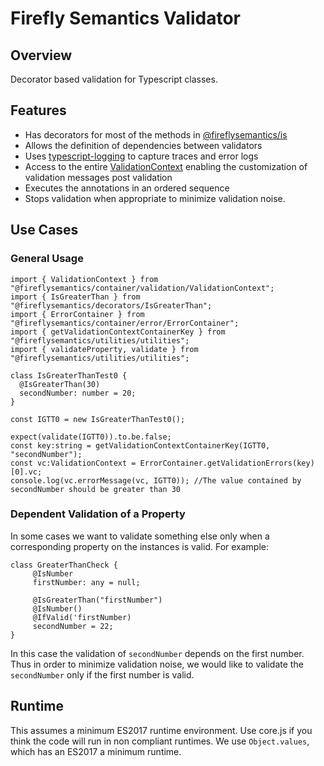 # Firefly Semantics Validator

## Overview

Decorator based validation for Typescript classes.

## Features

- Has decorators for most of the methods in [@fireflysemantics/is](https://www.npmjs.com/package/@fireflysemantics/is)
- Allows the definition of dependencies between validators
- Uses [typescript-logging](https://www.npmjs.com/package/typescript-logging) to capture traces and error logs
- Access to the entire [ValidationContext](https://github.com/fireflysemantics/validator/blob/master/src/container/validation/ValidationContext.ts) enabling the customization of validation messages post validation
- Executes the annotations in an ordered sequence
- Stops validation when appropriate to minimize validation noise.

## Use Cases

### General Usage

```
import { ValidationContext } from "@fireflysemantics/container/validation/ValidationContext";
import { IsGreaterThan } from "@fireflysemantics/decorators/IsGreaterThan";
import { ErrorContainer } from "@fireflysemantics/container/error/ErrorContainer";
import { getValidationContextContainerKey } from "@fireflysemantics/utilities/utilities";
import { validateProperty, validate } from "@fireflysemantics/utilities/utilities";

class IsGreaterThanTest0 {
  @IsGreaterThan(30)
  secondNumber: number = 20;
}

const IGTT0 = new IsGreaterThanTest0();

expect(validate(IGTT0)).to.be.false;
const key:string = getValidationContextContainerKey(IGTT0, "secondNumber");
const vc:ValidationContext = ErrorContainer.getValidationErrors(key)[0].vc;
console.log(vc.errorMessage(vc, IGTT0)); //The value contained by secondNumber should be greater than 30

```

### Dependent Validation of a Property

In some cases we want to validate something else only when a corresponding property
on the instances is valid.  For example:

```
class GreaterThanCheck { 
     @IsNumber
     firstNumber: any = null;

     @IsGreaterThan("firstNumber")
     @IsNumber()
     @IfValid('firstNumber)
     secondNumber = 22; 
}
```

In this case the validation of `secondNumber` depends on the first number.  Thus in order to minimize validation noise, we would like to validate the `secondNumber` only if the first number is valid.

## Runtime

This assumes a minimum ES2017 runtime environment.  Use core.js if you think the code will run in non compliant runtimes.  We use `Object.values`, which has an ES2017 a minimum runtime.


